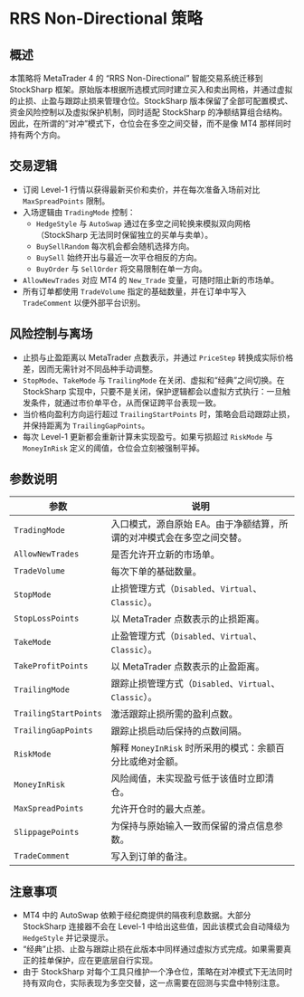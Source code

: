 # RRS Non-Directional 策略

## 概述
本策略将 MetaTrader 4 的 “RRS Non-Directional” 智能交易系统迁移到 StockSharp 框架。原始版本根据所选模式同时建立买入和卖出网格，并通过虚拟的止损、止盈与跟踪止损来管理仓位。StockSharp 版本保留了全部可配置模式、资金风险控制以及虚拟保护机制，同时适配 StockSharp 的净额结算组合结构。因此，在所谓的“对冲”模式下，仓位会在多空之间交替，而不是像 MT4 那样同时持有两个方向。

## 交易逻辑
- 订阅 Level-1 行情以获得最新买价和卖价，并在每次准备入场前对比 `MaxSpreadPoints` 限制。
- 入场逻辑由 `TradingMode` 控制：
  - `HedgeStyle` 与 `AutoSwap` 通过在多空之间轮换来模拟双向网格（StockSharp 无法同时保留独立的买单与卖单）。
  - `BuySellRandom` 每次机会都会随机选择方向。
  - `BuySell` 始终开出与最近一次平仓相反的方向。
  - `BuyOrder` 与 `SellOrder` 将交易限制在单一方向。
- `AllowNewTrades` 对应 MT4 的 `New_Trade` 变量，可随时阻止新的市场单。
- 所有订单都使用 `TradeVolume` 指定的基础数量，并在订单中写入 `TradeComment` 以便外部平台识别。

## 风险控制与离场
- 止损与止盈距离以 MetaTrader 点数表示，并通过 `PriceStep` 转换成实际价格差，因而无需针对不同品种手动调整。
- `StopMode`、`TakeMode` 与 `TrailingMode` 在关闭、虚拟和“经典”之间切换。在 StockSharp 实现中，只要不是关闭，保护逻辑都会以虚拟方式执行：一旦触发条件，就通过市价单平仓，从而保证跨平台表现一致。
- 当价格向盈利方向运行超过 `TrailingStartPoints` 时，策略会启动跟踪止损，并保持距离为 `TrailingGapPoints`。
- 每次 Level-1 更新都会重新计算未实现盈亏。如果亏损超过 `RiskMode` 与 `MoneyInRisk` 定义的阈值，仓位会立刻被强制平掉。

## 参数说明
| 参数 | 说明 |
|------|------|
| `TradingMode` | 入口模式，源自原始 EA。由于净额结算，所谓的对冲模式会在多空之间交替。 |
| `AllowNewTrades` | 是否允许开立新的市场单。 |
| `TradeVolume` | 每次下单的基础数量。 |
| `StopMode` | 止损管理方式（`Disabled`、`Virtual`、`Classic`）。 |
| `StopLossPoints` | 以 MetaTrader 点数表示的止损距离。 |
| `TakeMode` | 止盈管理方式（`Disabled`、`Virtual`、`Classic`）。 |
| `TakeProfitPoints` | 以 MetaTrader 点数表示的止盈距离。 |
| `TrailingMode` | 跟踪止损管理方式（`Disabled`、`Virtual`、`Classic`）。 |
| `TrailingStartPoints` | 激活跟踪止损所需的盈利点数。 |
| `TrailingGapPoints` | 跟踪止损启动后保持的点数间隔。 |
| `RiskMode` | 解释 `MoneyInRisk` 时所采用的模式：余额百分比或绝对金额。 |
| `MoneyInRisk` | 风险阈值，未实现盈亏低于该值时立即清仓。 |
| `MaxSpreadPoints` | 允许开仓时的最大点差。 |
| `SlippagePoints` | 为保持与原始输入一致而保留的滑点信息参数。 |
| `TradeComment` | 写入到订单的备注。 |

## 注意事项
- MT4 中的 AutoSwap 依赖于经纪商提供的隔夜利息数据。大部分 StockSharp 连接器不会在 Level-1 中给出这些值，因此该模式会自动降级为 `HedgeStyle` 并记录提示。
- “经典”止损、止盈与跟踪止损在此版本中同样通过虚拟方式完成。如果需要真正的挂单保护，应在更底层自行实现。
- 由于 StockSharp 对每个工具只维护一个净仓位，策略在对冲模式下无法同时持有双向仓，实际表现为多空交替，这一点需要在回测与实盘中特别注意。
